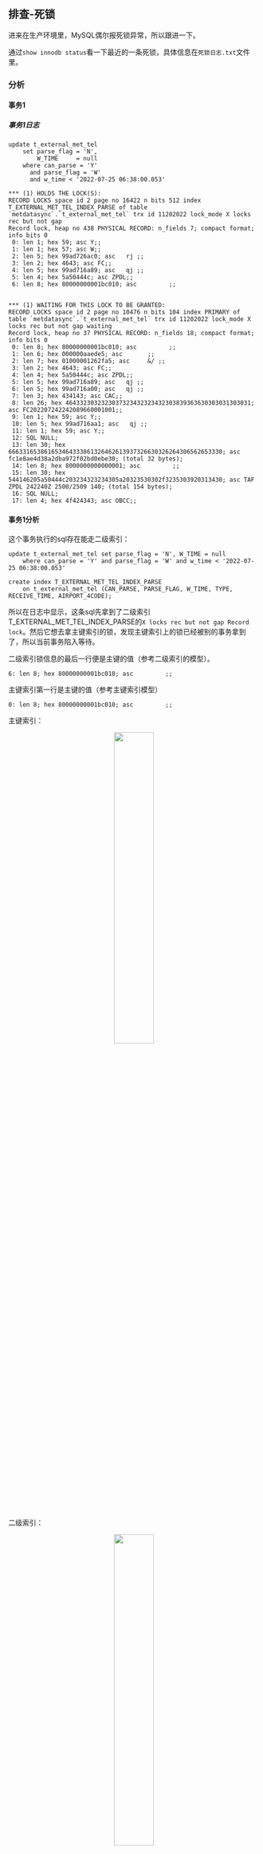## 排查-死锁

进来在生产环境里，MySQL偶尔报死锁异常，所以跟进一下。

通过`show innodb status`看一下最近的一条死锁，具体信息在`死锁日志.txt`文件里。

### 分析

#### 事务1

##### 事务1日志

```
update t_external_met_tel
    set parse_flag = 'N',
        W_TIME     = null
    where can_parse = 'Y'
      and parse_flag = 'W'
      and w_time < '2022-07-25 06:38:00.053'

*** (1) HOLDS THE LOCK(S):
RECORD LOCKS space id 2 page no 16422 n bits 512 index T_EXTERNAL_MET_TEL_INDEX_PARSE of table `metdatasync`.`t_external_met_tel` trx id 11202022 lock_mode X locks rec but not gap
Record lock, heap no 438 PHYSICAL RECORD: n_fields 7; compact format; info bits 0
 0: len 1; hex 59; asc Y;;
 1: len 1; hex 57; asc W;;
 2: len 5; hex 99ad726ac0; asc   rj ;;
 3: len 2; hex 4643; asc FC;;
 4: len 5; hex 99ad716a89; asc   qj ;;
 5: len 4; hex 5a50444c; asc ZPDL;;
 6: len 8; hex 80000000001bc010; asc         ;;


*** (1) WAITING FOR THIS LOCK TO BE GRANTED:
RECORD LOCKS space id 2 page no 10476 n bits 104 index PRIMARY of table `metdatasync`.`t_external_met_tel` trx id 11202022 lock_mode X locks rec but not gap waiting
Record lock, heap no 37 PHYSICAL RECORD: n_fields 18; compact format; info bits 0
 0: len 8; hex 80000000001bc010; asc         ;;
 1: len 6; hex 000000aaede5; asc       ;;
 2: len 7; hex 01000001262fa5; asc     &/ ;;
 3: len 2; hex 4643; asc FC;;
 4: len 4; hex 5a50444c; asc ZPDL;;
 5: len 5; hex 99ad716a89; asc   qj ;;
 6: len 5; hex 99ad716a00; asc   qj ;;
 7: len 3; hex 434143; asc CAC;;
 8: len 26; hex 4643323032323037323432323432303839363630303031303031; asc FC202207242242089660001001;;
 9: len 1; hex 59; asc Y;;
 10: len 5; hex 99ad716aa1; asc   qj ;;
 11: len 1; hex 59; asc Y;;
 12: SQL NULL;
 13: len 30; hex 666331653861653464333861326462613937326630326264306562653330; asc fc1e8ae4d38a2dba972f02bd0ebe30; (total 32 bytes);
 14: len 8; hex 8000000000000001; asc         ;;
 15: len 30; hex 544146205a50444c203234323234305a20323530302f3235303920313430; asc TAF ZPDL 242240Z 2500/2509 140; (total 154 bytes);
 16: SQL NULL;
 17: len 4; hex 4f424343; asc OBCC;;
```

#### 事务1分析

这个事务执行的sql存在能走二级索引：

```mysql
update t_external_met_tel set parse_flag = 'N', W_TIME = null 
	where can_parse = 'Y' and parse_flag = 'W' and w_time < '2022-07-25 06:38:00.053'
```

```mysql
create index T_EXTERNAL_MET_TEL_INDEX_PARSE
    on t_external_met_tel (CAN_PARSE, PARSE_FLAG, W_TIME, TYPE, RECEIVE_TIME, AIRPORT_4CODE);
```

所以在日志中显示，这条sql先拿到了二级索引T_EXTERNAL_MET_TEL_INDEX_PARSE的`X locks rec but not gap Record lock`。然后它想去拿主键索引的锁，发现主键索引上的锁已经被别的事务拿到了，所以当前事务陷入等待。

二级索引锁信息的最后一行便是主键的值（参考二级索引的模型）。

```
6: len 8; hex 80000000001bc010; asc         ;;
```

主键索引第一行是主键的值（参考主键索引模型）

```
0: len 8; hex 80000000001bc010; asc         ;;
```

主键索引：

<div align="center"><img style="width:40%; " src="./images/Snipaste_2022-11-14_10-56-39.png" /></div>

二级索引：

<div align="center"><img style="width:40%; " src="./images/Snipaste_2022-11-14_10-57-01.png" /></div>

#### 事务2

##### 事务2日志

```
update t_external_met_tel set parse_flag = 'Y',
     
      w_time = null
     
     
    where sqc in
     (  
      1818640
     )

*** (2) HOLDS THE LOCK(S):
RECORD LOCKS space id 2 page no 10476 n bits 104 index PRIMARY of table `metdatasync`.`t_external_met_tel` trx id 11202021 lock_mode X locks rec but not gap
Record lock, heap no 37 PHYSICAL RECORD: n_fields 18; compact format; info bits 0
 0: len 8; hex 80000000001bc010; asc         ;;
 1: len 6; hex 000000aaede5; asc       ;;
 2: len 7; hex 01000001262fa5; asc     &/ ;;
 3: len 2; hex 4643; asc FC;;
 4: len 4; hex 5a50444c; asc ZPDL;;
 5: len 5; hex 99ad716a89; asc   qj ;;
 6: len 5; hex 99ad716a00; asc   qj ;;
 7: len 3; hex 434143; asc CAC;;
 8: len 26; hex 4643323032323037323432323432303839363630303031303031; asc FC202207242242089660001001;;
 9: len 1; hex 59; asc Y;;
 10: len 5; hex 99ad716aa1; asc   qj ;;
 11: len 1; hex 59; asc Y;;
 12: SQL NULL;
 13: len 30; hex 666331653861653464333861326462613937326630326264306562653330; asc fc1e8ae4d38a2dba972f02bd0ebe30; (total 32 bytes);
 14: len 8; hex 8000000000000001; asc         ;;
 15: len 30; hex 544146205a50444c203234323234305a20323530302f3235303920313430; asc TAF ZPDL 242240Z 2500/2509 140; (total 154 bytes);
 16: SQL NULL;
 17: len 4; hex 4f424343; asc OBCC;;


*** (2) WAITING FOR THIS LOCK TO BE GRANTED:
RECORD LOCKS space id 2 page no 16422 n bits 512 index T_EXTERNAL_MET_TEL_INDEX_PARSE of table `metdatasync`.`t_external_met_tel` trx id 11202021 lock_mode X locks rec but not gap waiting
Record lock, heap no 438 PHYSICAL RECORD: n_fields 7; compact format; info bits 0
 0: len 1; hex 59; asc Y;;
 1: len 1; hex 57; asc W;;
 2: len 5; hex 99ad726ac0; asc   rj ;;
 3: len 2; hex 4643; asc FC;;
 4: len 5; hex 99ad716a89; asc   qj ;;
 5: len 4; hex 5a50444c; asc ZPDL;;
 6: len 8; hex 80000000001bc010; asc         ;;
```

#### 事务2分析

这条SQL是走主键索引更新数据的。可以看到它已经拿到了主键索引上的锁，想去拿二级索引上的锁。

主键索引第一行是主键的值（参考主键索引模型）

```
 0: len 8; hex 80000000001bc010; asc         ;;
```

二级索引锁信息的最后一行便是主键的值（参考二级索引的模型）。
```
 6: len 8; hex 80000000001bc010; asc         ;;
```

所以可以得到，这两个事务死锁了。

这里需要注意一点，就是为什么事务二回去拿二级索引的锁。因为这条sql更新的字段在二级索引中：

```mysql
update t_external_met_tel set parse_flag = 'Y', w_time = null where sqc in (1818640)
```

```mysql
create index T_EXTERNAL_MET_TEL_INDEX_PARSE
    on t_external_met_tel (CAN_PARSE, PARSE_FLAG, W_TIME, TYPE, RECEIVE_TIME, AIRPORT_4CODE);
```

我的理解是由于二级索引的值被修改了，所以会进行B+树的调整，在修改前需要拿到这个节点的锁防止别的事务再修改这个节点。

### 解决方案

#### 业务逻辑

表里有一些待解析的原始数据，

- 定时任务1（xxl-job分片调度）不断的查询解析，然后标记此数据已被解析：

```mysql
update t_external_met_tel set parse_flag = 'Y', w_time = null where sqc in (1818640)
```

- 每条数据的解析正常情况下是200ms，查询出来的数据被标记为W来告知其他节点不要解析这条数据，但是由于解析过程可能会中断，定时任务2会将超过5分钟还没有解析完成的数据重新标记为未解析状态。

```mysql
update t_external_met_tel set parse_flag = 'N', W_TIME = null 
	where can_parse = 'Y' and parse_flag = 'W' and w_time < '2022-07-25 06:38:00.053'
```

由于parse_flag是索引的字段，而且改造索引很麻烦（涉及到多个sql），所以定时任务1的加锁（先加二级锁，再加主键锁）保持不变。定时任务2改造为两条sql：

```mysql
select sqc
from t_external_met_tel
where can_parse = 'Y' and parse_flag = 'W' and w_time < '2022-07-25 06:38:00.053'
```

```mysql
update t_external_met_tel
set parse_flag = 'N', W_TIME = null
where sqc in XXX
```

这样定时任务2就不会再拿二级索引的锁了。

同时对in集合中的sqc进行升序排序来解决循环加锁的问题。





